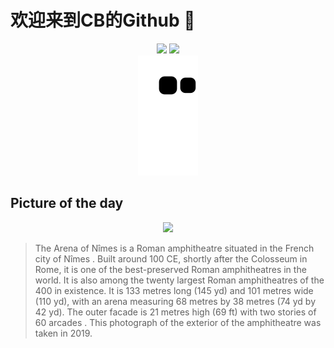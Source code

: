 
# 欢迎来到CB的Github 👋

<div align="center">
  <img height="137px" src="https://github-readme-stats.vercel.app/api?username=SuperCB&show_icons=true&theme=radical" />
  <img height="137px" src="https://github-readme-stats.vercel.app/api/top-langs/?username=SuperCB&hide_title=true&hide_border=true&layout=compact&langs_count=6&text_color=000&icon_color=fff" />
</div>


<div align="center">
    <img src="./contribution-snake/github-contribution-grid-snake.svg" />
</div>



## Picture of the day
<div align="center">
  <img width=400px src="https://upload.wikimedia.org/wikipedia/commons/thumb/7/7c/Arenes_de_Nimes_Alt_1.jpg/900px-Arenes_de_Nimes_Alt_1.jpg" />
</div>

>The  Arena of Nîmes  is a  Roman amphitheatre  situated in the French city of  Nîmes . Built around 100 CE, shortly after the  Colosseum  in Rome, it is one of the best-preserved Roman amphitheatres in the world. It is also among the twenty largest Roman amphitheatres of the 400 in existence. It is 133 metres long (145 yd) and 101 metres wide (110 yd), with an arena measuring 68 metres by 38 metres (74 yd by 42 yd). The outer facade is 21 metres high (69 ft) with two stories of 60  arcades . This photograph of the exterior of the amphitheatre was taken in 2019.


